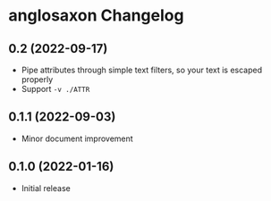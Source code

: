 # anglosaxon Changelog

## 0.2 (2022-09-17)

* Pipe attributes through simple text filters, so your text is escaped properly
* Support `-v ./ATTR`

## 0.1.1 (2022-09-03)

* Minor document improvement

## 0.1.0 (2022-01-16)

* Initial release
